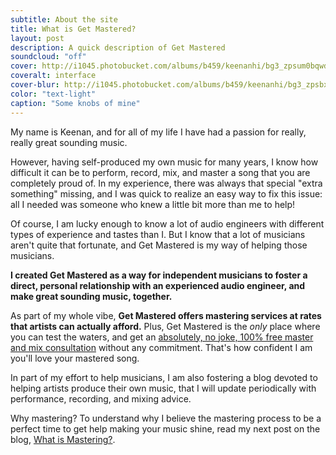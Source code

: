 ```yaml
---
subtitle: About the site
title: What is Get Mastered?
layout: post
description: A quick description of Get Mastered
soundcloud: "off"
cover: http://i1045.photobucket.com/albums/b459/keenanhi/bg3_zpsum0bqwdt.jpg
coveralt: interface
cover-blur: http://i1045.photobucket.com/albums/b459/keenanhi/bg3_zpsbxllc2tb.jpg
color: "text-light"
caption: "Some knobs of mine"
---
```


My name is Keenan, and for all of my life I have had a passion for really, really great sounding music. 

However, having self-produced my own music for many years, I know how difficult it can be to perform, record, mix, and master a song that you are completely proud of. In my experience, there was always that special "extra something" missing, and I was quick to realize an easy way to fix this issue: all I needed was someone who knew a little bit more than me to help!

Of course, I am lucky enough to know a lot of audio engineers with different types of experience and tastes than I. But I know that a lot of musicians aren't quite that fortunate, and Get Mastered is my way of helping those musicians.

**I created Get Mastered as a way for independent musicians to foster a direct, personal relationship with an experienced audio engineer, and make great sounding music, together.**

As part of my whole vibe, **Get Mastered offers mastering services at rates that artists can actually afford.** Plus, Get Mastered is the *only* place where you can test the waters, and get an [absolutely, no joke, 100% free master and mix consultation](/free-master) without any commitment. That's how confident I am you'll love your mastered song.

In part of my effort to help musicians, I am also fostering a blog devoted to helping artists produce their own music, that I will update periodically with performance, recording, and mixing advice. 

Why mastering? To understand why I believe the mastering process to be a perfect time to get help making your music shine, read my next post on the blog, [What is Mastering?](/back-to-basics/What-Is-Mastering/).



<!--###What if I am totally, *totally* new to this stuff?

This blog is aimed at musicians of any experience level. The material is explained in a way that is simple to understand, yet still covers the full breadth of the topic, including dips into the worlds of music theory, writing, acoustics, psychoacoustics, math (*dear god no!*), and signal processing, among other bordering fields.  

To get the most out of the blog, however, it is super helpful to have some basic foundational knowledge of digital audio recording and production. If words like:

- Mastering
- Equalization, or
- Dithering

sound foreign to you, you should check out [the Get Started mini-series](/mini-series/getting-started/Get-Started-Part-1/). This is where I explain a lot of that pesky jargon, in a way that is very easy to digest.-->

<!--###What if I want to tell you that you're wrong, or dumb or something?

I have comment sections at the bottom of all my posts. Get Mastered is meant to be a collaborative learning environment; it doesn’t work unless you make your thoughts known, boost good comments, and, of course... *ask questions!* I take care to answer all questions in the comments as quickly as possible.-->